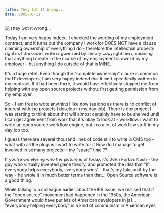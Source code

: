 ```yaml
---
title: They Got It Wrong...
date: 2005-03-11
---
```


![They Got It Wrong...](https://source.unsplash.com/03UCoidYvXw/1600x900)

Today I am very happy indeed. I checked the wording of my employment contract, and it turns out the company I work for DOES NOT have a clause claiming ownership of everything I do - therefore the intellectual property rights of the code I write is governed by literary copyright laws; meaning that anything I create in the course of my employment is owned by my employer - but anything I do outside of that is MINE.

It's a huge relief. Even though the "complete ownership" clause is common for IT developers, I am very happy indeed that it isn't specifically written in my contract. If it had been there, it would have effectively stopped me from helping with any open source projects without first getting permission from my employer.

So - I am free to write anything I like now (as long as there is no conflict of interest with the projects I develop in my day-job). There is one project I was starting to think about that will almost certainly have to be shelved until I can get agreement from work that it's okay to look at - workflow. I want to write an open source workflow engine, but I do a lot of workflow stuff in my day job too.

I guess there are several thousand lines of code still to write in CMS too - what with all the plugins I want to write for it How do I manage to get involved in so many projects in my "spare" time ??

If you're wondering who the picture is of today, it's John Forbes Nash - the guy who virtually invented game theory, and promoted the idea that "if everybody helps everybody, everybody wins" - that's my take on it by the way - he wrote it in much better terms than that... Open Source software is a good thing.

While talking to a colleague earlier about the IPR issue, we realised that if the "open source" movement had happened in the 1950s, the American Government would have put lots of American developers in jail... "everybody helping everybody" is a kind of communism in American eyes